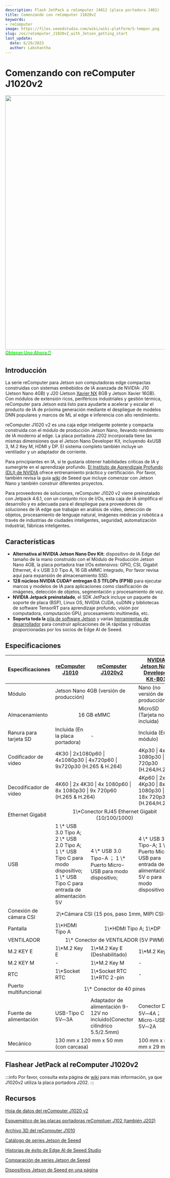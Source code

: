```yaml
---
description: Flash JetPack a reComputer J4012 (placa portadora J401)
title: Comenzando con reComputer J1020v2
keywords:
- reComputer
image: https://files.seeedstudio.com/wiki/wiki-platform/S-tempor.png
slug: /es/reComputer_J1020v2_with_Jetson_getting_start
last_update:
  date: 6/29/2023
  author: Lakshantha
---
```


# Comenzando con reComputer J1020v2

<div align="center"><img width ="800" src="https://media-cdn.seeedstudio.com/media/catalog/product/cache/bb49d3ec4ee05b6f018e93f896b8a25d/1/1/110061441.jpg"/></div>

<div class="get_one_now_container" style={{textAlign: 'center'}}>
<a class="get_one_now_item" href="https://www.seeedstudio.com/reComputer-J1020-v2-w-o-power-adapter-p-5608.html" target="_blank">
            <strong><span><font color={'FFFFFF'} size={"4"}> Obtener Uno Ahora 🖱️</font></span></strong>
</a></div>

## Introducción
La serie reComputer para Jetson son computadoras edge compactas construidas con sistemas embebidos de IA avanzada de NVIDIA: J10 (Jetson Nano 4GB) y J20 (Jetson [Xavier NX](https://www.seeedstudio.com/NVIDIA-Jetson-Xavier-NX-Module-p-4421.html?queryID=fa33abfaf6f67f95a4c01b60263d2793&objectID=4421&indexName=bazaar_retailer_products) 8GB y Jetson Xavier 16GB). Con módulos de extensión ricos, periféricos industriales y gestión térmica, reComputer para Jetson está listo para ayudarte a acelerar y escalar el producto de IA de próxima generación mediante el despliegue de modelos DNN populares y marcos de ML al edge e inferencia con alto rendimiento.

reComputer J1020 v2 es una caja edge inteligente potente y compacta construida con el módulo de producción Jetson Nano, llevando rendimiento de IA moderno al edge. La placa portadora J202 incorporada tiene las mismas dimensiones que el Jetson Nano Developer Kit, incluyendo 4xUSB 3, M.2 Key M, HDMI y DP. El sistema completo también incluye un ventilador y un adaptador de corriente.

Para principiantes en IA, si te gustaría obtener habilidades críticas de IA y sumergirte en el aprendizaje profundo. [El Instituto de Aprendizaje Profundo (DLI) de NVIDIA](https://www.nvidia.com/en-us/training/) ofrece entrenamiento práctico y certificación. Por favor, también revisa la guía [wiki](https://wiki.seeedstudio.com/es/reComputer_Jetson_Series_Started_Guide/) de Seeed que incluye comenzar con Jetson Nano y también construir diferentes proyectos.

Para proveedores de soluciones, reComputer J1020 v2 viene preinstalado con Jetpack 4.6.1, con un conjunto rico de I/Os, esta caja de IA simplifica el desarrollo y es adecuada para el despliegue para proveedores de soluciones de IA edge que trabajan en análisis de video, detección de objetos, procesamiento de lenguaje natural, imágenes médicas y robótica a través de industrias de ciudades inteligentes, seguridad, automatización industrial, fábricas inteligentes.

## Características

- **Alternativa al NVIDIA Jetson Nano Dev Kit:** dispositivo de IA Edge del tamaño de la mano construido con el Módulo de Producción Jetson Nano 4GB, la placa portadora trae I/Os extensivos: GPIO, CSI, Gigabit Ethernet, 4 x USB 3.0 Tipo A, 16 GB eMMC integrado, Por favor revisa aquí para expansión de almacenamiento SSD.
- **128 núcleos NVIDIA CUDA® entregan 0.5 TFLOPs (FP16)** para ejecutar marcos y modelos de IA para aplicaciones como clasificación de imágenes, detección de objetos, segmentación y procesamiento de voz.
- **NVIDIA Jetpack preinstalado**, el SDK JetPack incluye un paquete de soporte de placa (BSP), Linux OS, NVIDIA CUDA, cuDNN y bibliotecas de software TensorRT para aprendizaje profundo, visión por computadora, computación GPU, procesamiento multimedia, etc.
- **Soporta toda la** [pila de software Jetson](https://developer.nvidia.com/embedded/develop/software) y varias [herramientas de desarrollador](https://wiki.seeedstudio.com/es/Jetson-AI-developer-tools/) para construir aplicaciones de IA rápidas y robustas proporcionadas por los socios de Edge AI de Seeed.

## Especificaciones

<table>
  <thead>
    <tr>
      <th>Especificaciones</th>
      <th><a href="https://www.seeedstudio.com/Jetson-10-1-A0-p-5336.html">reComputer J1010</a></th>
      <th><a href="https://www.seeedstudio.com/reComputer-J1020-v2-w-o-power-adapter-p-5608.html">reComputer J1020v2</a></th>
      <th><a href="https://www.seeedstudio.com/NVIDIA-Jetson-Nano-Development-Kit-B01-p-4437.html">NVIDIA Jetson Nano Developer Kit-B01</a></th>
    </tr>
  </thead>
  <tbody>
    <tr>
      <td>Módulo</td>
      <td colspan='2'>Jetson Nano 4GB (versión de producción)</td>
      <td>Nano (no versión de producción)</td>
    </tr>
    <tr>
      <td>Almacenamiento</td>
      <td colspan='2' align='center'>16 GB eMMC</td>
      <td>MicroSD (Tarjeta no incluida)</td>
    </tr>
    <tr>
      <td>Ranura para tarjeta SD</td>
      <td>Incluida (En la placa portadora)</td>
      <td>-</td>
      <td>Incluida (En el módulo)</td>
    </tr>
    <tr>
      <td>Codificador de video</td>
      <td colspan='2'>4K30 | 2x1080p60 | 4x1080p30 | 4x720p60 | 9x720p30 (H.265 & H.264)</td>
      <td>4Kp30 | 4x 1080p30 | 9x 720p30 (H.264/H.265)</td>
    </tr>
    <tr>
      <td>Decodificador de video</td>
      <td colspan='2'>4K60 | 2x 4K30 | 4x 1080p60 | 8x 1080p30 | 9x 720p60 (H.265 & H.264)</td>
      <td>4Kp60 | 2x 4Kp30 | 8x 1080p30 | 18x 720p30 (H.264/H.265)</td>
    </tr>
    <tr>
      <td>Ethernet Gigabit</td>
      <td colspan='3' align='center'>1\*Conector RJ45 Ethernet Gigabit (10/100/1000)</td>
    </tr>
    <tr>
      <td>USB</td>
      <td>1 \* USB 3.0 Tipo A;
2 \* USB 2.0 Tipo A;
1 \* USB Tipo C para modo dispositivo;
1 \* USB Tipo C para entrada de alimentación 5V</td>
      <td>4 \* USB 3.0 Tipo-A ；
1 \* Puerto Micro-USB para modo dispositivo;</td>
      <td>4 \* USB 3.0 Tipo-A;
1 \* Puerto Micro-USB para entrada de alimentación 5V o para modo dispositivo</td>
    </tr>
    <tr>
      <td>Conexión de cámara CSI</td>
      <td colspan='3' align='center'>2\*Cámara CSI (15 pos, paso 1mm, MIPI CSI-2 )</td>
    </tr>
    <tr>
      <td>Pantalla</td>
      <td>1\*HDMI Tipo A</td>
      <td colspan='2' align='center'>1\*HDMI Tipo A; 1\*DP</td>
    </tr>
    <tr>
      <td>VENTILADOR</td>
      <td colspan='3' align='center'>1\* Conector de VENTILADOR (5V PWM)</td>
    </tr>
    <tr>
      <td>M.2 KEY E</td>
      <td>1\*M.2 Key E</td>
      <td>1\*M.2 Key E (Deshabilitado)</td>
      <td>1\*M.2 Key E</td>
    </tr>
    <tr>
      <td>M.2 KEY M</td>
      <td>-</td>
      <td>1\*M.2 Key M</td>
      <td>-</td>
    </tr>
    <tr>
      <td>RTC</td>
      <td>1\*Socket RTC</td>
      <td>1\*Socket RTC 1\*RTC 2-pin</td>
      <td>-</td>
    </tr>
    <tr>
      <td>Puerto multifuncional</td>
      <td colspan='3' align='center'>1\* Conector de 40 pines</td>
    </tr>
    <tr>
      <td>Fuente de alimentación</td>
      <td>USB-Tipo C 5V⎓3A</td>
      <td>Adaptador de alimentación 9-12V no incluido(Conector cilíndrico 5.5/2.5mm)</td>
      <td>Conector DC 5V⎓4A；Micro-USB 5V⎓2A</td>
    </tr>
    <tr>
      <td>Mecánico</td>
      <td colspan='2'>130 mm x 120 mm x 50 mm (con carcasa)</td>
      <td>100 mm x 80 mm x 29 mm</td>
    </tr>
  </tbody>
</table>

## Flashear JetPack al reComputer J1020v2

:::info
Por favor, consulta esta página de [wiki](/es/reComputer_J2021_J202_Flash_Jetpack) para más información, ya que J1020v2 utiliza la placa portadora J202.
:::

## Recursos
[Hoja de datos del reComputer J1020 v2](https://files.seeedstudio.com/wiki/reComputer/reComputer-J1020-v2-datasheet.pdf)

[Esquemático de las placas portadoras reComptuer J102 (también J202)](https://files.seeedstudio.com/wiki/reComputer-Jetson/reComputer%20J202_V1.0_SCH_PDF_240822.pdf)

[Archivo 3D del reComputer J1010](https://files.seeedstudio.com/products/NVIDIA-Jetson/J2021-Xavier-NX.stp)

[Catálogo de series Jetson de Seeed](https://files.seeedstudio.com/wiki/Seeed_Jetson/Seeed-NVIDIA_Jetson_Catalog_V1.4.pdf)

[Historias de éxito de Edge AI de Seeed Studio](https://www.seeedstudio.com/blog/wp-content/uploads/2023/07/Seeed_NVIDIA_Jetson_Success_Cases_and_Examples.pdf)

[Comparación de series Jetson de Seeed](https://www.seeedstudio.com/blog/nvidia-jetson-comparison-nano-tx2-nx-xavier-nx-agx-orin/)

[Dispositivos Jetson de Seeed en una página](https://files.seeedstudio.com/wiki/Seeed_Jetson/Seeed-Jetson-one-pager.pdf)

